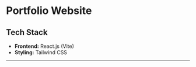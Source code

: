 # Portfolio Website

## Tech Stack
- **Frontend:** React.js (Vite)
- **Styling:** Tailwind CSS

---

